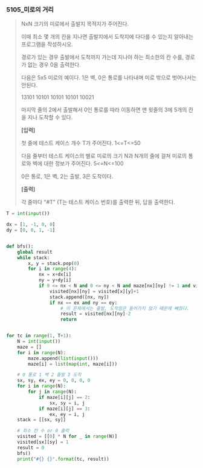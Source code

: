 ### 5105_미로의 거리

> NxN 크기의 미로에서 출발지 목적지가 주어진다.
>
> 이때 최소 몇 개의 칸을 지나면 출발지에서 도착지에 다다를 수 있는지 알아내는 프로그램을 작성하시오.
>
> 경로가 있는 경우 출발에서 도착까지 가는데 지나야 하는 최소한의 칸 수를, 경로가 없는 경우 0을 출력한다.
>
> 다음은 5x5 미로의 예이다. 1은 벽, 0은 통로를 나타내며 미로 밖으로 벗어나서는 안된다.
>
> 13101
> 10101
> 10101
> 10101
> 10021
>
> 마지막 줄의 2에서 출발해서 0인 통로를 따라 이동하면 맨 윗줄의 3에 5개의 칸을 지나 도착할 수 있다.
>
> 
> **[입력]**
>
> 첫 줄에 테스트 케이스 개수 T가 주어진다. 1<=T<=50
>
> 다음 줄부터 테스트 케이스의 별로 미로의 크기 N과 N개의 줄에 걸쳐 미로의 통로와 벽에 대한 정보가 주어진다. 5<=N<=100
>
> 0은 통로, 1은 벽, 2는 출발, 3은 도착이다.
>
> **[출력]**
>
> 각 줄마다 "#T" (T는 테스트 케이스 번호)를 출력한 뒤, 답을 출력한다.





```python
T = int(input())

dx = [1, -1, 0, 0]
dy = [0, 0, 1, -1]


def bfs():
    global result
    while stack:
        x, y = stack.pop(0)
        for i in range(4):
            nx = x+dx[i]
            ny = y+dy[i]
            if 0 <= nx < N and 0 <= ny < N and maze[nx][ny] != 1 and visited[nx][ny] == 0:
                visited[nx][ny] = visited[x][y]+1
                stack.append([nx, ny])
                if nx == ex and ny == ey:
                    # 이 문제에서는 출발, 도착점은 들어가지 않기 때문에 빼줬다.
                    result = visited[nx][ny]-2
                    return


for tc in range(1, T+1):
    N = int(input())
    maze = []
    for i in range(N):
        maze.append(list(input()))
        maze[i] = list(map(int, maze[i]))

    # 0 통로 1 벽 2 출발 3 도착
    sx, sy, ex, ey = 0, 0, 0, 0
    for i in range(N):
        for j in range(N):
            if maze[i][j] == 2:
                sx, sy = i, j
            if maze[i][j] == 3:
                ex, ey = i, j
    stack = [[sx, sy]]

    # 최소 칸 수 or 0 출력
    visited = [[0] * N for _ in range(N)]
    visited[sx][sy] = 1
    result = 0
    bfs()
    print("#{} {}".format(tc, result))
```

